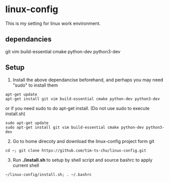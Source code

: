 # linux-config
This is my setting for linux work environment.

## dependancies
git vim build-essential cmake python-dev python3-dev

## Setup
1. Install the above dependancise beforehand, and perhaps you may need "sudo" to install them
```
apt-get update
apt-get install git vim build-essential cmake python-dev python3-dev
```
or if you need sudo to do apt-get install. (Do not use sudo to execute install.sh)
```
sudo apt-get update
sudo apt-get install git vim build-essential cmake python-dev python3-dev
```

2. Go to home direcoty and download the linux-config project form git
```
cd ~; git clone https://github.com/tim-ts-chu/linux-config.git
```

3. Run **./install.sh** to setup by shell script and source bashrc to apply current shell
```
~/linux-config/install.sh; . ~/.bashrc

```
